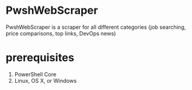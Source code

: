 # PwshWebScraper
PwshWebScraper is a scraper for all different categories (job searching, price comparisons, top links,  DevOps news)

# prerequisites
1. PowerShell Core
2. Linux, OS X, or Windows